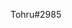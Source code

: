 Tohru#2985 

<!---
TohruTheMaid/TohruTheMaid is a ✨ special ✨ repository because its `README.md` (this file) appears on your GitHub profile.
You can click the Preview link to take a look at your changes.
--->
